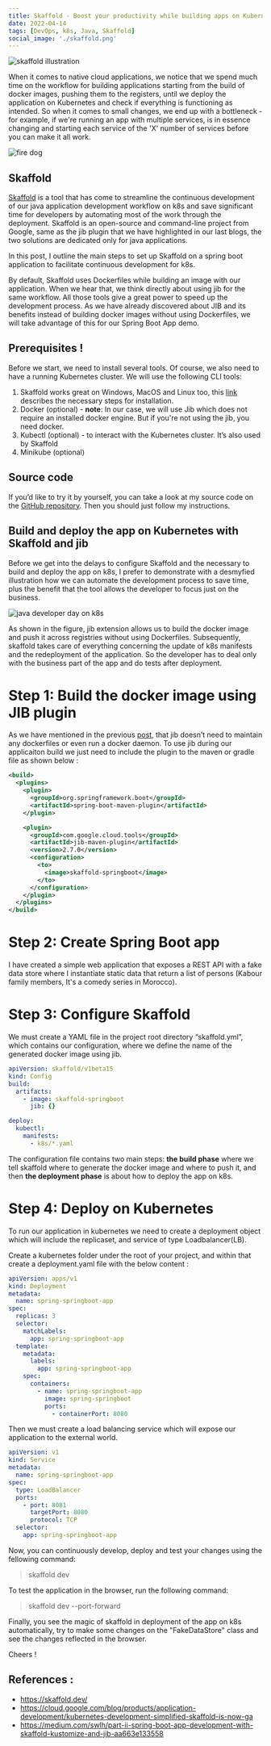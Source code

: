 ```yaml
---
title: Skaffold - Boost your productivity while building apps on Kubernetes
date: 2022-04-14
tags: [DevOps, k8s, Java, Skaffold]
social_image: './skaffold.png'
---
```


![skaffold illustration](./skaffold.png)

When it comes to native cloud applications, we notice that we spend much time on the workflow for building applications starting from the build of docker images, pushing them to the registers, until we deploy the application on Kubernetes and check if everything is functioning as intended. So when it comes to small changes, we end up with a bottleneck - for example, if we're running an app with multiple services, is in essence changing and starting each service of the 'X' number of services before you can make it all work.

![fire dog](./fire-dog.gif)

## Skaffold

[Skaffold](https://skaffold.dev/) is a tool that has come to streamline the continuous development of our java application development workflow on k8s and save significant time for developers by automating most of the work through the deployment. Skaffold is an open-source and command-line project from Google, same as the jib plugin that we have highlighted in our last blogs, the two solutions are dedicated only for java applications.

In this post, I outline the main steps to set up Skaffold on a spring boot application to facilitate continuous development for k8s.

By default, Skaffold uses Dockerfiles while building an image with our application. When we hear that, we think directly about using jib for the same workflow. All those tools give a great power to speed up the development process. As we have already discovered about JIB and its benefits instead of building docker images without using Dockerfiles, we will take advantage of this for our Spring Boot App demo.

## Prerequisites !
Before we start, we need to install several tools. Of course, we also need to have a running Kubernetes cluster. We will use the following CLI tools:
1. Skaffold works great on Windows, MacOS and Linux too, this [link](https://skaffold.dev/docs/install/) describes the necessary steps for installation.
2. Docker (optional) - **note**: In our case, we will use Jib which does not require an installed docker engine. But if you're not using the jib, you need docker.
3. Kubectl (optional) - to interact with the Kubernetes cluster. It’s also used by Skaffold
4. Minikube (optional)

## Source code
If you’d like to try it by yourself, you can take a look at my source code on the [GitHub repository](https://github.com/miliariadnane/java-k8s-skaffold). Then you should just follow my instructions.


## Build and deploy the app on Kubernetes with Skaffold and jib
Before we get into the delays to configure Skaffold and the necessary to build and deploy the app on k8s, I prefer to demonstrate with a desmyfied illustration how we can automate the development process to save time, plus the benefit that the tool allows the developer to focus just on the business.

![java developer day on k8s](./java-dev-day-k8s.png)

As shown in the figure, jib extension allows us to build the docker image and push it across registries without using Dockerfiles. Subsequently, skaffold takes care of everything concerning the update of k8s manifests and the redeployment of the application. So the developer has to deal only with the business part of the app and do tests after deployment.

# Step 1: Build the docker image using JIB plugin
As we have mentioned in the previous [post](https://miliari.me/blog/2022/jib/speed-up-your-java-app-image-build-using-jib), that jib doesn’t need to maintain any dockerfiles or even run a docker daemon. To use jib during our applicaiton build we just need to include the plugin to the maven or gradle file as shown below :

```xml
<build>
  <plugins>
    <plugin>
      <groupId>org.springframework.boot</groupId>
      <artifactId>spring-boot-maven-plugin</artifactId>
    </plugin>

    <plugin>
      <groupId>com.google.cloud.tools</groupId>
      <artifactId>jib-maven-plugin</artifactId>
      <version>2.7.0</version>
      <configuration>
        <to>
          <image>skaffold-springboot</image>
        </to>
      </configuration>
    </plugin>
  </plugins>
</build>
```
# Step 2: Create Spring Boot app
I have created a simple web application that exposes a REST API with a fake data store where I instantiate static data that return a list of persons (Kabour family members, It's a comedy series in Morocco).

# Step 3: Configure Skaffold
We must create a YAML file in the project root directory “skaffold.yml”, which contains our configuration, where we define the name of the generated docker image using jib.
```yaml
apiVersion: skaffold/v1beta15
kind: Config
build:
  artifacts:
    - image: skaffold-springboot
      jib: {}

deploy:
  kubectl:
    manifests:
      - k8s/*.yaml
```
The configuration file contains two main steps: **the build phase** where we tell skaffold where to generate the docker image and where to push it, and then  **the deployment phase** is about how to deploy the app on k8s.

# Step 4: Deploy on Kubernetes
To run our application in kubernetes we need to create a deployment object which will include the replicaset, and service of type Loadbalancer(LB).

Create a kubernetes folder under the root of your project, and within that create a deployment.yaml file with the below content :
```yaml
apiVersion: apps/v1
kind: Deployment
metadata:
  name: spring-springboot-app
spec:
  replicas: 3
  selector:
    matchLabels:
      app: spring-springboot-app
  template:
    metadata:
      labels:
        app: spring-springboot-app
    spec:
      containers:
        - name: spring-springboot-app
          image: spring-springboot
          ports:
            - containerPort: 8080
```	

Then we must create a load balancing service which will expose our application to the external world.
```yaml
apiVersion: v1
kind: Service
metadata:
  name: spring-springboot-app
spec:
  type: LoadBalancer
  ports:
    - port: 8081
      targetPort: 8080
      protocol: TCP
  selector:
    app: spring-springboot-app
```

Now, you can continuously develop, deploy and test your changes using the fellowing command:

> skaffold dev

To test the application in the browser, run the following command:
> skaffold dev --port-forward

Finally, you see the magic of skaffold in deployment of the app on k8s automatically, try to make some changes on the "FakeDataStore" class and see the changes reflected in the browser.

Cheers !

## References :

- https://skaffold.dev/
- https://cloud.google.com/blog/products/application-development/kubernetes-development-simplified-skaffold-is-now-ga
- https://medium.com/swlh/part-ii-spring-boot-app-development-with-skaffold-kustomize-and-jib-aa663e133558